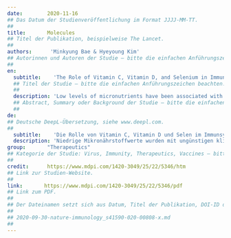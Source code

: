 ```yaml
---
date:        2020-11-16
## Das Datum der Studienveröffentlichung im Format JJJJ-MM-TT.
##
title:       Molecules 
## Titel der Publikation, beispielweise The Lancet.
##
authors:      'Minkyung Bae & Hyeyoung Kim'
## Autorinnen und Autoren der Studie – bitte die einfachen Anführungszeichen beachten!
##
en:
  subtitle:    'The Role of Vitamin C, Vitamin D, and Selenium in Immune System against COVID-19'
  ## Titel der Studie – bitte die einfachen Anführungszeichen beachten!
  ##
  description: 'Low levels of micronutrients have been associated with adverse clinical outcomes during viral infections. Therefore, to maximize the nutritional defense against infections, a daily allowance of vitamins and trace elements for malnourished patients at risk of or diagnosed with coronavirus disease 2019 (COVID-19) may be beneficial. Recent studies on COVID-19 patients have shown that vitamin D and selenium deficiencies are evident in patients with acute respiratory tract infections. Vitamin D improves the physical barrier against viruses and stimulates the production of antimicrobial peptides. It may prevent cytokine storms by decreasing the production of inflammatory cytokines. Selenium enhances the function of cytotoxic effector cells. Furthermore, selenium is important for maintaining T cell maturation and functions, as well as for T cell-dependent antibody production. Vitamin C is considered an antiviral agent as it increases immunity. Administration of vitamin C increased the survival rate of COVID-19 patients by attenuating excessive activation of the immune response. Vitamin C increases antiviral cytokines and free radical formation, decreasing viral yield. It also attenuates excessive inflammatory responses and hyperactivation of immune cells. In this mini-review, the roles of vitamin C, vitamin D, and selenium in the immune system are discussed in relation to COVID-19.'
  ## Abstract, Summary oder Background der Studie – bitte die einfachen Anführungszeichen beachten!
  ##
de: 
## Deutsche DeepL-Übersetzung, siehe www.deepl.com.
##
  subtitle:    'Die Rolle von Vitamin C, Vitamin D und Selen im Immunsystem gegen COVID-19'
  description: 'Niedrige Mikronährstoffwerte wurden mit ungünstigen klinischen Ergebnissen bei Virusinfektionen in Verbindung gebracht. Um die ernährungsbedingte Abwehr gegen Infektionen zu maximieren, kann daher eine tägliche Zufuhr von Vitaminen und Spurenelementen für unterernährte Patienten, bei denen das Risiko einer Coronaviruserkrankung 2019 (COVID-19) besteht oder bei denen eine solche diagnostiziert wurde, von Vorteil sein. Jüngste Studien an COVID-19-Patienten haben gezeigt, dass bei Patienten mit akuten Atemwegsinfektionen ein Mangel an Vitamin D und Selen festzustellen ist. Vitamin D verbessert die physische Barriere gegen Viren und stimuliert die Produktion antimikrobieller Peptide. Es kann Zytokinstürme verhindern, indem es die Produktion entzündlicher Zytokine verringert. Selen verbessert die Funktion der zytotoxischen Effektorzellen. Außerdem ist Selen wichtig für die Aufrechterhaltung der T-Zell-Reifung und -Funktion sowie für die T-Zell-abhängige Antikörperproduktion. Vitamin C gilt als antivirales Mittel, da es die Immunität erhöht. Die Verabreichung von Vitamin C erhöhte die Überlebensrate von COVID-19-Patienten, indem es eine übermäßige Aktivierung der Immunreaktion abschwächte. Vitamin C steigert die Bildung von antiviralen Zytokinen und freien Radikalen und verringert so die Virusausbeute. Außerdem dämpft es übermäßige Entzündungsreaktionen und die Überaktivierung von Immunzellen. In dieser Kurzübersicht wird die Rolle von Vitamin C, Vitamin D und Selen für das Immunsystem im Zusammenhang mit COVID-19 erörtert.'
group:       "Therapeutics"
## Kategorie der Studie: Virus, Immunity, Therapeutics, Vaccines – bitte die Anführungszeichen beachten!
##
credit:      https://www.mdpi.com/1420-3049/25/22/5346/htm
## Link zur Studien-Website.
##
link:       https://www.mdpi.com/1420-3049/25/22/5346/pdf
## Link zum PDF.
##
## Der Dateinamen setzt sich aus Datum, Titel der Publikation, DOI-ID der Studie (nach dem letzten Slash) und der Dateiendung zusammen. Bitte den Unterstrich vor der DOI-ID beachten!
##
## 2020-09-30-nature-immunology_s41590-020-00808-x.md
##
---
```

<object data="{{ page.link }}" style='height:calc(100vh - 400px); width: 100%' type='application/pdf'></object>